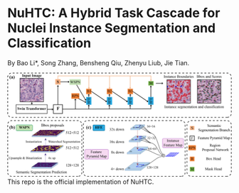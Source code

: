 # NuHTC: A Hybrid Task Cascade for Nuclei Instance Segmentation and Classification

By Bao Li*, Song Zhang, Bensheng Qiu, Zhenyu Liub, Jie Tian.

![](./resources/nuhtc.jpg)
This repo is the official implementation of NuHTC.